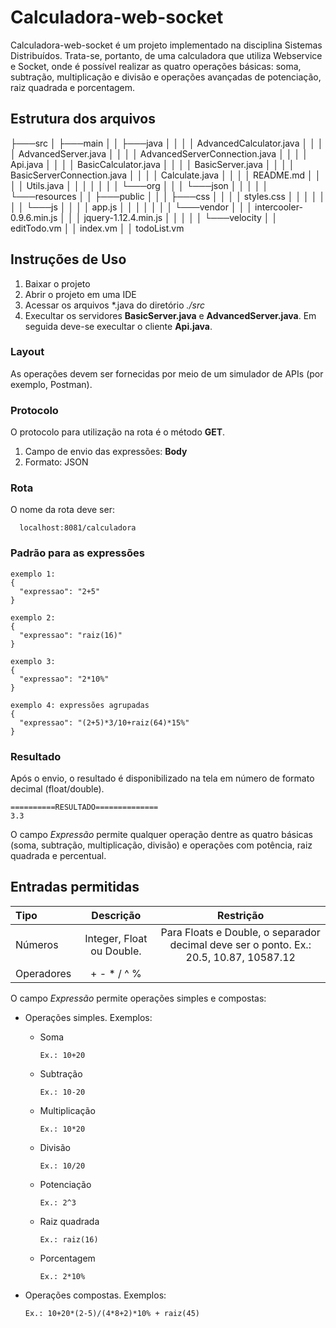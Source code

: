 # Calculadora-web-socket
Calculadora-web-socket é um projeto implementado na disciplina Sistemas Distribuídos.
Trata-se, portanto, de uma calculadora que utiliza Webservice e Socket, onde é possível realizar as quatro operações básicas: soma, subtração, multiplicação e divisão 
e operações avançadas de potenciação, raiz quadrada e porcentagem.

## Estrutura dos arquivos
├───src
│   ├───main
│   │   ├───java
│   │   │   │   AdvancedCalculator.java
│   │   │   │   AdvancedServer.java
│   │   │   │   AdvancedServerConnection.java
│   │   │   │   Api.java
│   │   │   │   BasicCalculator.java
│   │   │   │   BasicServer.java
│   │   │   │   BasicServerConnection.java
│   │   │   │   Calculate.java
│   │   │   │   README.md
│   │   │   │   Utils.java
│   │   │   │
│   │   │   └───org
│   │   │       └───json
│   │   │
│   │   └───resources
│   │       ├───public
│   │       │   ├───css
│   │       │   │       styles.css
│   │       │   │
│   │       │   └───js
│   │       │       │   app.js
│   │       │       │
│   │       │       └───vendor
│   │       │               intercooler-0.9.6.min.js
│   │       │               jquery-1.12.4.min.js
│   │       │
│   │       └───velocity
│   │               editTodo.vm
│   │               index.vm
│   │               todoList.vm


##  Instruções de Uso
1. Baixar o projeto
2. Abrir o projeto em uma IDE
3. Acessar os arquivos \*.java do diretório *./src*
4. Execultar os servidores **BasicServer.java** e **AdvancedServer.java**. Em seguida deve-se execultar o cliente **Api.java**.

### Layout
As operações devem ser fornecidas por meio de um simulador de APIs (por exemplo, Postman).

### Protocolo
O protocolo para utilização na rota é o método **GET**.

1. Campo de envio das expressões:  **Body**
2. Formato: JSON

### Rota
O nome da rota deve ser:
~~~
  localhost:8081/calculadora
~~~
### Padrão para as expressões
~~~
exemplo 1:
{
  "expressao": "2+5"
}
~~~
~~~
exemplo 2:
{
  "expressao": "raiz(16)"
}
~~~

~~~
exemplo 3:
{
  "expressao": "2*10%"
}
~~~

~~~
exemplo 4: expressões agrupadas
{
  "expressao": "(2+5)*3/10+raiz(64)*15%"
}
~~~
### Resultado
Após o envio, o resultado  é disponibilizado na tela em número de formato decimal (float/double).
~~~
==========RESULTADO==============
3.3
~~~

O campo *Expressão* permite qualquer operação dentre as quatro básicas (soma, subtração, multiplicação, divisão) e
operações com potência, raiz quadrada e percentual.

## Entradas permitidas

| Tipo |         Descrição         |Restrição |
| :---         |:-------------------------:| :---: |
| Números      | Integer, Float ou Double. | Para Floats e Double, o separador decimal deve ser o ponto. Ex.: 20.5, 10.87, 10587.12    |
| Operadores   |        + - * / ^ %        |     |



O campo *Expressão* permite operações simples e compostas:
* Operações simples. Exemplos:
  * Soma
    ~~~
    Ex.: 10+20
    ~~~
  * Subtração
    ~~~
    Ex.: 10-20
    ~~~
  * Multiplicação
    ~~~
    Ex.: 10*20
    ~~~
  * Divisão
    ~~~
    Ex.: 10/20
    ~~~
  * Potenciação
      ~~~
      Ex.: 2^3
      ~~~
  * Raiz quadrada
      ~~~
      Ex.: raiz(16)
      ~~~
  * Porcentagem
      ~~~
      Ex.: 2*10%
      ~~~
  
* Operações compostas. Exemplos:
    ~~~
    Ex.: 10+20*(2-5)/(4*8+2)*10% + raiz(45)
    ~~~
